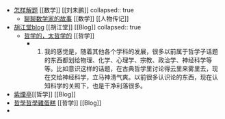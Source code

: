 - [怎样解题](https://www.weibo.com/u/1882579600) [[数学]] [[刘未鹏]]
  collapsed:: true
	- [聊聊数学家的故事](https://www.global-sci.org/v1/mc/issues/1/no2/pdf/86.pdf?1597110101&continueFlag=6093989111564a68c297d3f4bb8831b0) [[数学]] [[人物传记]]
- [胡江堂blog](https://jiangtanghu.com/cn/) [[胡江堂]] [[Blog]]
  collapsed:: true
	- [哲学的，太哲学的](https://jiangtanghu.com/cn/2015/01/05/哲学的太哲学的/) [[哲学]]
		- 1. 我的感觉是，随着其他各个学科的发展，很多以前属于哲学子话题的东西都划给物理、化学、心理学、宗教、政治学、神经科学等等。比如意识这样的话题，在古典哲学里讨论得云里来雾里去，现在交给神经科学，立马神清气爽。以前很多认识论的东西，现在认知科学的关照下，也是干净利落很多。
- [紫煙亭](https://thiseven.blogspot.com)[[哲学]] [[Blog]]
- [哲學哲學雞蛋糕](https://phiphicake.blogspot.com) [[哲学]] [[Blog]]
- [](https://translations.headsalon.org)